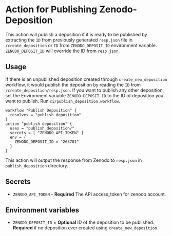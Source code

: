 # Action for Publishing Zenodo-Deposition
This action will publish a deposition if it is ready to be published by extracting the `ID` from previously generated `resp.json` file in `/create_deposition` or `ID` from `ZENODO_DEPOSIT_ID` environment variable.
`ZENODO_DEPOSIT_ID` will override the ID from `resp.json`.

## Usage
If there is an unpublished deposition created through `create_new_deposition` workflow, it would publish the deposition by reading the `ID` from `/create_deposition/resp.json`.
If you want to publish any other deposition, set the Environment variable `ZENODO_DEPOSIT_ID` to the ID of deposition you want to publish. 
Run `ci/publish_deposition.workflow`.
```hcl
workflow "Publish Deposition" {
  resolves = "publish deposition"
}
action "publish deposition" {
  uses = "publish_deposition/"
  secrets = [ "ZENODO_API_TOKEN" ]
  env = {
    ZENODO_DEPOSIT_ID = "263701"
  }
}
```
This action will output the response from Zenodo to `resp.json` in `publish_deposition` directory.

## Secrets
* `ZENODO_API_TOKEN` - **Required** The API access_token for zenodo account.

## Environment variables
* `ZENODO_DEPOSIT_ID` = **Optional** ID of the deposition to be published. **Required** if no deposition ever created using `create_new_deposition`.
